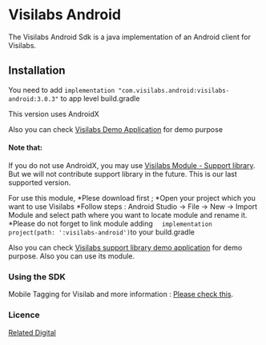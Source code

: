 # Visilabs Android

The Visilabs Android Sdk is a java implementation of an Android client for Visilabs.

## Installation

You need to add  ``` implementation "com.visilabs.android:visilabs-android:3.0.3" ``` to app level build.gradle 

This version uses AndroidX

Also you can check  [Visilabs Demo Application](https://github.com/relateddigital/visilabs-android-sdk/releases/tag/3.0.3) for demo purpose

#### Note that: 

If you do not use AndroidX, you may use  [Visilabs Module - Support library](https://github.com/relateddigital/visilabs-android-sdk/releases/tag/3.0.3-module-supportlibrary). But we will not contribute support library in the future. This is our last supported version. 

For use this module, 
*Plese download first ;
*Open your project which you want to use Visilabs
*Follow steps : Android Studio -> File -> New -> Import Module and select path where you want to locate module and rename it.
*Please do not forget to link module adding  ```   implementation project(path: ':visilabs-android') ```to your build.gradle


Also you can check  [Visilabs support library demo application](https://github.com/relateddigital/visilabs-android-sdk/releases/tag/3.0.3-supportlib) for demo purpose. Also you can use its module. 


### Using the SDK

Mobile Tagging for Visilab and more information :  [Please check this](https://docs.relateddigital.com/display/KB/Android+-+API+Setup). 

### Licence


 [Related Digital ](https://www.relateddigital.com/)
